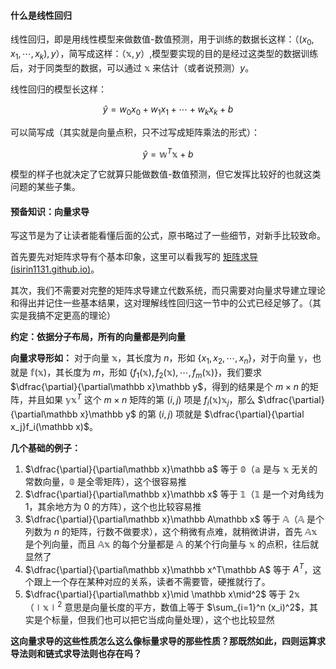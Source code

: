 #### 什么是线性回归

线性回归，即是用线性模型来做数值-数值预测，用于训练的数据长这样：（$(x_0,x_1,\cdots,x_k), y$），简写成这样：（$\mathbb x, y$）,模型要实现的目的是经过这类型的数据训练后，对于同类型的数据，可以通过 $\mathbb x$ 来估计（或者说预测）$y$。

线性回归的模型长这样：

$$
\hat y = w_0x_0+w_1x_1+\cdots+w_kx_k+b
$$

可以简写成（其实就是向量点积，只不过写成矩阵乘法的形式）：

$$
\hat y = \mathbb{w}^T\mathbb{x}+b
$$

模型的样子也就决定了它就算只能做数值-数值预测，但它发挥比较好的也就这类问题的某些子集。

#### 预备知识：向量求导

写这节是为了让读者能看懂后面的公式，原书略过了一些细节，对新手比较致命。

首先要先对矩阵求导有个基本印象，这里可以看我写的 [矩阵求导 (isirin1131.github.io)](https://isirin1131.github.io/%E7%9F%A9%E9%98%B5%E6%B1%82%E5%AF%BC.html)。

其次，我们不需要对完整的矩阵求导建立代数系统，而只需要对向量求导建立理论和得出并记住一些基本结果，这对理解线性回归这一节中的公式已经足够了。（其实是我搞不定更高的理论）

**约定：依据分子布局，所有的向量都是列向量**

**向量求导形如：** 对于向量 $\mathbb x$，其长度为 $n$，形如 $\{x_1,x_2,\cdots, x_n\}$，对于向量 $\mathbb y$，也就是 $\mathbb f(\mathbb x)$，其长度为 $m$，形如 $\{f_1(\mathbb x),f_2(\mathbb x),\cdots,f_m(\mathbb x)\}$，我们要求 $\dfrac{\partial}{\partial\mathbb x}\mathbb y$，得到的结果是个 $m\times n$ 的矩阵，并且如果 $\mathbb y\mathbb x^T$ 这个 $m\times n$ 矩阵的第 $(i,j)$ 项是 $f_i(\mathbb x)\mathbb x_j$，那么 $\dfrac{\partial}{\partial\mathbb x}\mathbb y$ 的第 $(i,j)$ 项就是 $\dfrac{\partial}{\partial x_j}f_i(\mathbb x)$。

**几个基础的例子：**

1. $\dfrac{\partial}{\partial\mathbb x}\mathbb a$ 等于 $\mathbb 0$（$\mathbb a$ 是与 $\mathbb x$ 无关的常数向量，$\mathbb 0$ 是全零矩阵），这个很容易推
2. $\dfrac{\partial}{\partial\mathbb x}\mathbb x$ 等于 $\mathbb 1$（$\mathbb 1$ 是一个对角线为 $1$，其余地方为 $0$ 的方阵），这个也比较容易推
3. $\dfrac{\partial}{\partial\mathbb x}\mathbb A\mathbb x$ 等于 $\mathbb A$（$\mathbb A$ 是个列数为 $n$ 的矩阵，行数不做要求），这个稍微有点难，就稍微讲讲，首先 $\mathbb A\mathbb x$ 是个列向量，而且 $\mathbb A\mathbb x$ 的每个分量都是 $\mathbb A$ 的某个行向量与 $\mathbb x$ 的点积，往后就显然了
4. $\dfrac{\partial}{\partial\mathbb x}\mathbb x^T\mathbb A$ 等于 $A^T$，这个跟上一个存在某种对应的关系，读者不需要管，硬推就行了。
5. $\dfrac{\partial}{\partial\mathbb x}\mid \mathbb x\mid^2$ 等于 $2\mathbb x$（$\mid \mathbb x\mid^2$ 意思是向量长度的平方，数值上等于 $\sum_{i=1}^n (x_i)^2$，其实是个标量，但我们也可以把它当成向量处理），这个也比较显然

**这向量求导的这些性质怎么这么像标量求导的那些性质？那既然如此，四则运算求导法则和链式求导法则也存在吗？** 


